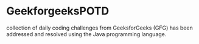 # GeekforgeeksPOTD

collection of daily coding challenges from GeeksforGeeks (GFG) has been addressed and resolved using the Java programming language.
